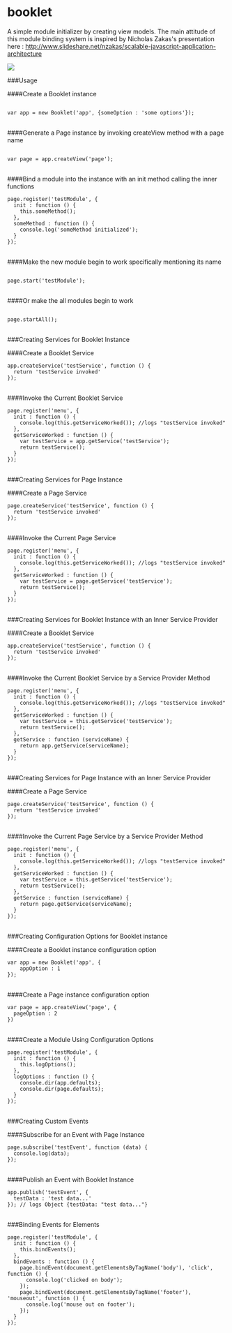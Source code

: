 # booklet
A simple module initializer by creating view models.
The main attitude of this module binding system is inspired by Nicholas Zakas's presentation here : http://www.slideshare.net/nzakas/scalable-javascript-application-architecture

<img src="https://badge.fury.io/js/booklet.js.svg"/>

###Usage

####Create a Booklet instance

<pre lang="javascript">
<code>
var app = new Booklet('app', {someOption : 'some options'});
</code>
</pre>

####Generate a Page instance by invoking createView method with a page name

<pre lang="javascript">
<code>
var page = app.createView('page');
</code>
</pre>

####Bind a module into the instance with an init method calling the inner functions

<pre lang="javascript">
<code>page.register('testModule', {
  init : function () {
    this.someMethod();
  },
  someMethod : function () {
    console.log('someMethod initialized');
  }
});
</code>
</pre>

####Make the new module begin to work specifically mentioning its name

<pre lang="javascript">
<code>
page.start('testModule');
</code>
</pre>

####Or make the all modules begin to work

<pre lang="javascript">
<code>
page.startAll();
</code>
</pre>

###Creating Services for Booklet Instance

####Create a Booklet Service

<pre lang="javascript">
<code>app.createService('testService', function () {
  return 'testService invoked'
});
</code>
</pre>

####Invoke the Current Booklet Service

<pre lang="javascript">
<code>page.register('menu', {
  init : function () {
    console.log(this.getServiceWorked()); //logs "testService invoked"
  },
  getServiceWorked : function () {
    var testService = app.getService('testService');
    return testService();
  }
});
</code>
</pre>

###Creating Services for Page Instance

####Create a Page Service

<pre lang="javascript">
<code>page.createService('testService', function () {
  return 'testService invoked'
});
</code>
</pre>

####Invoke the Current Page Service

<pre lang="javascript">
<code>page.register('menu', {
  init : function () {
    console.log(this.getServiceWorked()); //logs "testService invoked"
  },
  getServiceWorked : function () {
    var testService = page.getService('testService');
    return testService();
  }
});
</code>
</pre>

###Creating Services for Booklet Instance with an Inner Service Provider

####Create a Booklet Service

<pre lang="javascript">
<code>app.createService('testService', function () {
  return 'testService invoked'
});
</code>
</pre>

####Invoke the Current Booklet Service by a Service Provider Method

<pre lang="javascript">
<code>page.register('menu', {
  init : function () {
    console.log(this.getServiceWorked()); //logs "testService invoked"
  },
  getServiceWorked : function () {
    var testService = this.getService('testService');
    return testService();
  },
  getService : function (serviceName) {
    return app.getService(serviceName);
  }
});
</code>
</pre>

###Creating Services for Page Instance with an Inner Service Provider

####Create a Page Service

<pre lang="javascript">
<code>page.createService('testService', function () {
  return 'testService invoked'
});
</code>
</pre>

####Invoke the Current Page Service by a Service Provider Method

<pre lang="javascript">
<code>page.register('menu', {
  init : function () {
    console.log(this.getServiceWorked()); //logs "testService invoked"
  },
  getServiceWorked : function () {
    var testService = this.getService('testService');
    return testService();
  },
  getService : function (serviceName) {
    return page.getService(serviceName);
  }
});
</code>
</pre>

###Creating Configuration Options for Booklet instance

####Create a Booklet instance configuration option

<pre lang="javascript">
<code>var app = new Booklet('app', {
	appOption : 1
});
</code>
</pre>

####Create a Page instance configuration option

<pre lang="javascript">
<code>var page = app.createView('page', {
  pageOption : 2
})
</code>
</pre>

####Create a Module Using Configuration Options

<pre lang="javascript">
<code>page.register('testModule', {
  init : function () {
    this.logOptions();
  },
  logOptions : function () {
    console.dir(app.defaults);
    console.dir(page.defaults);
  }
});
</code>
</pre>

###Creating Custom Events

####Subscribe for an Event with Page Instance

<pre lang="javascript">
<code>page.subscribe('testEvent', function (data) {
  console.log(data);
});
</code>
</pre>

####Publish an Event with Booklet Instance

<pre lang="javascript">
<code>app.publish('testEvent', {
  testData : 'test data...'
}); // logs Object {testData: "test data..."}
</code>
</pre>

###Binding Events for Elements

<pre lang="javascript">
<code>page.register('testModule', {
  init : function () {
    this.bindEvents();
  },
  bindEvents : function () {
    page.bindEvent(document.getElementsByTagName('body'), 'click', function () {
      console.log('clicked on body');
    });
    page.bindEvent(document.getElementsByTagName('footer'), 'mouseout', function () {
      console.log('mouse out on footer');
    });
  }
});
</code>
</pre>

